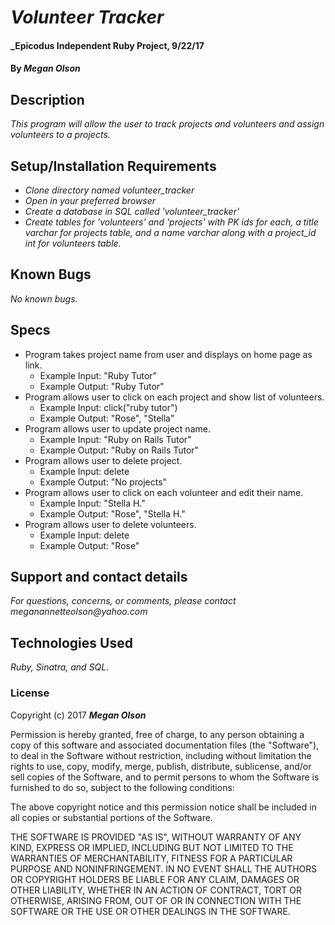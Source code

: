 # _Volunteer Tracker_

#### _Epicodus Independent Ruby Project, 9/22/17

#### By _Megan Olson_

## Description

_This program will allow the user to track projects and volunteers and assign volunteers to a projects._

## Setup/Installation Requirements

* _Clone directory named volunteer_tracker_
* _Open in your preferred browser_
* _Create a database in SQL called 'volunteer_tracker'_
* _Create tables for 'volunteers' and 'projects' with PK ids for each, a title varchar for projects table, and a name varchar along with a project_id int for volunteers table._

## Known Bugs

_No known bugs._

## Specs

* Program takes project name from user and displays on home page as link.
  * Example Input: "Ruby Tutor"
  * Example Output: "Ruby Tutor"
* Program allows user to click on each project and show list of volunteers.
  * Example Input: click("ruby tutor")
  * Example Output: "Rose", "Stella"
* Program allows user to update project name.
  * Example Input: "Ruby on Rails Tutor"
  * Example Output: "Ruby on Rails Tutor"
* Program allows user to delete project.
  * Example Input: delete
  * Example Output: "No projects"
* Program allows user to click on each volunteer and edit their name.
  * Example Input: "Stella H."
  * Example Output: "Rose", "Stella H."
* Program allows user to delete volunteers.
  * Example Input: delete
  * Example Output: "Rose"

## Support and contact details

_For questions, concerns, or comments, please contact meganannetteolson@yahoo.com_

## Technologies Used

_Ruby, Sinatra, and SQL._

### License

Copyright (c) 2017 **_Megan Olson_**

Permission is hereby granted, free of charge, to any person obtaining a copy
of this software and associated documentation files (the "Software"), to deal
in the Software without restriction, including without limitation the rights
to use, copy, modify, merge, publish, distribute, sublicense, and/or sell
copies of the Software, and to permit persons to whom the Software is
furnished to do so, subject to the following conditions:

The above copyright notice and this permission notice shall be included in all
copies or substantial portions of the Software.

THE SOFTWARE IS PROVIDED "AS IS", WITHOUT WARRANTY OF ANY KIND, EXPRESS OR
IMPLIED, INCLUDING BUT NOT LIMITED TO THE WARRANTIES OF MERCHANTABILITY,
FITNESS FOR A PARTICULAR PURPOSE AND NONINFRINGEMENT. IN NO EVENT SHALL THE
AUTHORS OR COPYRIGHT HOLDERS BE LIABLE FOR ANY CLAIM, DAMAGES OR OTHER
LIABILITY, WHETHER IN AN ACTION OF CONTRACT, TORT OR OTHERWISE, ARISING FROM,
OUT OF OR IN CONNECTION WITH THE SOFTWARE OR THE USE OR OTHER DEALINGS IN THE
SOFTWARE.
